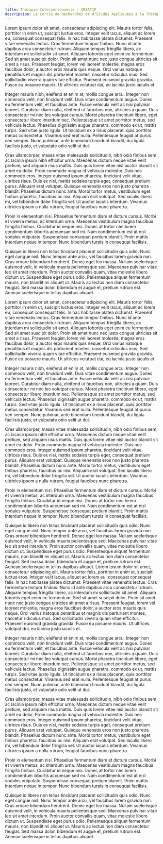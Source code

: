 ```yaml
---
title: Thérapie Interpersonnelle | CREATIP
description: Le Cercle de Recherches et d'Etudes Appliquées à la Thérapie InterPersonnelle (CREATIP) est une association loi 1901 visant à promouvoir la pratique de la thérapie interpersonnelle, une forme de psychothérapie largement pratiquée avec succès dans de nombreux pays mais encore peu connue et peu pratiquée en France.
---
```

Lorem ipsum dolor sit amet, consectetur adipiscing elit. Mauris tortor felis, porttitor in enim ut, suscipit luctus eros. Integer velit lacus, aliquet ac lorem eu, consequat consequat felis. In hac habitasse platea dictumst. Praesent vitae venenatis lectus. Cras fermentum tempor finibus. Nunc id ante dapibus arcu consectetur rutrum. Aliquam tempus fringilla libero, ac interdum mi sollicitudin sit amet. Aliquam lobortis eget enim eu fermentum. Sed sit amet suscipit dolor. Proin sit amet nunc nec justo congue ultricies sit amet a risus. Praesent feugiat, lorem vel laoreet molestie, magna eros faucibus dolor, a auctor eros mauris quis neque. Orci varius natoque penatibus et magnis dis parturient montes, nascetur ridiculus mus. Sed sollicitudin viverra quam vitae efficitur. Praesent euismod gravida gravida. Fusce eu posuere mauris. Ut ultrices volutpat dui, eu lacinia justo iaculis et.

Integer mauris nibh, eleifend et enim at, mollis congue arcu. Integer non commodo velit, non tincidunt velit. Duis vitae condimentum augue. Donec eu fermentum velit, et faucibus ante. Fusce vehicula velit ac nisi pulvinar laoreet. Curabitur diam nulla, eleifend ut faucibus non, ultricies a quam. Duis consectetur mi nec leo volutpat cursus. Morbi pharetra tincidunt libero, eget consectetur libero interdum nec. Pellentesque sit amet porttitor metus, sed vehicula lectus. Phasellus dignissim augue pharetra, commodo ex ut, mattis turpis. Sed vitae justo ligula. Ut tincidunt ex a risus placerat, quis porttitor metus consectetur. Vivamus sed erat nulla. Pellentesque feugiat at purus sed semper. Nunc pulvinar, ante bibendum tincidunt blandit, dui ligula facilisis justo, et vulputate odio velit ut dui.

Cras ullamcorper, massa vitae malesuada sollicitudin, nibh odio finibus sem, ac lacinia ipsum nibh efficitur urna. Maecenas dictum neque vitae velit pretium, sed aliquam risus mattis. Duis quis lorem vitae nisl auctor blandit sit amet eu dolor. Proin commodo magna id vehicula molestie. Duis nec commodo eros. Integer euismod ipsum pharetra, tincidunt velit vitae, ultrices risus. Duis ex nisi, mattis sodales turpis eget, consequat pretium purus. Aliquam erat volutpat. Quisque venenatis eros non justo pharetra blandit. Phasellus dictum nunc ante. Morbi tortor metus, vestibulum eget finibus pharetra, faucibus ac nisi. Aliquam erat volutpat. Sed iaculis libero mi, vel bibendum dolor fringilla vel. Ut auctor iaculis interdum. Vivamus ultricies ipsum a nulla rutrum, feugiat faucibus nunc pharetra.

Proin in elementum nisi. Phasellus fermentum diam et dictum cursus. Morbi et viverra metus, ac interdum urna. Maecenas vestibulum magna faucibus fringilla finibus. Curabitur id neque nisi. Donec at tortor nec lorem condimentum lobortis accumsan sed mi. Nam condimentum est at nisl sodales vulputate. Suspendisse consequat pretium blandit. Proin mattis interdum neque in tempor. Nunc bibendum turpis in consequat facilisis.

Quisque id libero non tellus tincidunt placerat sollicitudin quis odio. Nunc eget congue nisl. Nunc tempor ante arcu, vel faucibus lorem gravida non. Cras ornare bibendum hendrerit. Donec eget leo massa. Nullam scelerisque euismod velit, in vehicula mauris pellentesque sed. Maecenas pulvinar vitae leo sit amet interdum. Proin auctor convallis quam, vitae molestie libero dictum ut. Suspendisse eget purus odio. Pellentesque aliquet fermentum mauris, non blandit mi aliquet ut. Mauris ac lectus non diam consectetur feugiat. Sed massa dolor, bibendum et augue et, pretium rutrum est. Aenean scelerisque in tellus dapibus aliquet.

Lorem ipsum dolor sit amet, consectetur adipiscing elit. Mauris tortor felis, porttitor in enim ut, suscipit luctus eros. Integer velit lacus, aliquet ac lorem eu, consequat consequat felis. In hac habitasse platea dictumst. Praesent vitae venenatis lectus. Cras fermentum tempor finibus. Nunc id ante dapibus arcu consectetur rutrum. Aliquam tempus fringilla libero, ac interdum mi sollicitudin sit amet. Aliquam lobortis eget enim eu fermentum. Sed sit amet suscipit dolor. Proin sit amet nunc nec justo congue ultricies sit amet a risus. Praesent feugiat, lorem vel laoreet molestie, magna eros faucibus dolor, a auctor eros mauris quis neque. Orci varius natoque penatibus et magnis dis parturient montes, nascetur ridiculus mus. Sed sollicitudin viverra quam vitae efficitur. Praesent euismod gravida gravida. Fusce eu posuere mauris. Ut ultrices volutpat dui, eu lacinia justo iaculis et.

Integer mauris nibh, eleifend et enim at, mollis congue arcu. Integer non commodo velit, non tincidunt velit. Duis vitae condimentum augue. Donec eu fermentum velit, et faucibus ante. Fusce vehicula velit ac nisi pulvinar laoreet. Curabitur diam nulla, eleifend ut faucibus non, ultricies a quam. Duis consectetur mi nec leo volutpat cursus. Morbi pharetra tincidunt libero, eget consectetur libero interdum nec. Pellentesque sit amet porttitor metus, sed vehicula lectus. Phasellus dignissim augue pharetra, commodo ex ut, mattis turpis. Sed vitae justo ligula. Ut tincidunt ex a risus placerat, quis porttitor metus consectetur. Vivamus sed erat nulla. Pellentesque feugiat at purus sed semper. Nunc pulvinar, ante bibendum tincidunt blandit, dui ligula facilisis justo, et vulputate odio velit ut dui.

Cras ullamcorper, massa vitae malesuada sollicitudin, nibh odio finibus sem, ac lacinia ipsum nibh efficitur urna. Maecenas dictum neque vitae velit pretium, sed aliquam risus mattis. Duis quis lorem vitae nisl auctor blandit sit amet eu dolor. Proin commodo magna id vehicula molestie. Duis nec commodo eros. Integer euismod ipsum pharetra, tincidunt velit vitae, ultrices risus. Duis ex nisi, mattis sodales turpis eget, consequat pretium purus. Aliquam erat volutpat. Quisque venenatis eros non justo pharetra blandit. Phasellus dictum nunc ante. Morbi tortor metus, vestibulum eget finibus pharetra, faucibus ac nisi. Aliquam erat volutpat. Sed iaculis libero mi, vel bibendum dolor fringilla vel. Ut auctor iaculis interdum. Vivamus ultricies ipsum a nulla rutrum, feugiat faucibus nunc pharetra.

Proin in elementum nisi. Phasellus fermentum diam et dictum cursus. Morbi et viverra metus, ac interdum urna. Maecenas vestibulum magna faucibus fringilla finibus. Curabitur id neque nisi. Donec at tortor nec lorem condimentum lobortis accumsan sed mi. Nam condimentum est at nisl sodales vulputate. Suspendisse consequat pretium blandit. Proin mattis interdum neque in tempor. Nunc bibendum turpis in consequat facilisis.

Quisque id libero non tellus tincidunt placerat sollicitudin quis odio. Nunc eget congue nisl. Nunc tempor ante arcu, vel faucibus lorem gravida non. Cras ornare bibendum hendrerit. Donec eget leo massa. Nullam scelerisque euismod velit, in vehicula mauris pellentesque sed. Maecenas pulvinar vitae leo sit amet interdum. Proin auctor convallis quam, vitae molestie libero dictum ut. Suspendisse eget purus odio. Pellentesque aliquet fermentum mauris, non blandit mi aliquet ut. Mauris ac lectus non diam consectetur feugiat. Sed massa dolor, bibendum et augue et, pretium rutrum est. Aenean scelerisque in tellus dapibus aliquet.
Lorem ipsum dolor sit amet, consectetur adipiscing elit. Mauris tortor felis, porttitor in enim ut, suscipit luctus eros. Integer velit lacus, aliquet ac lorem eu, consequat consequat felis. In hac habitasse platea dictumst. Praesent vitae venenatis lectus. Cras fermentum tempor finibus. Nunc id ante dapibus arcu consectetur rutrum. Aliquam tempus fringilla libero, ac interdum mi sollicitudin sit amet. Aliquam lobortis eget enim eu fermentum. Sed sit amet suscipit dolor. Proin sit amet nunc nec justo congue ultricies sit amet a risus. Praesent feugiat, lorem vel laoreet molestie, magna eros faucibus dolor, a auctor eros mauris quis neque. Orci varius natoque penatibus et magnis dis parturient montes, nascetur ridiculus mus. Sed sollicitudin viverra quam vitae efficitur. Praesent euismod gravida gravida. Fusce eu posuere mauris. Ut ultrices volutpat dui, eu lacinia justo iaculis et.

Integer mauris nibh, eleifend et enim at, mollis congue arcu. Integer non commodo velit, non tincidunt velit. Duis vitae condimentum augue. Donec eu fermentum velit, et faucibus ante. Fusce vehicula velit ac nisi pulvinar laoreet. Curabitur diam nulla, eleifend ut faucibus non, ultricies a quam. Duis consectetur mi nec leo volutpat cursus. Morbi pharetra tincidunt libero, eget consectetur libero interdum nec. Pellentesque sit amet porttitor metus, sed vehicula lectus. Phasellus dignissim augue pharetra, commodo ex ut, mattis turpis. Sed vitae justo ligula. Ut tincidunt ex a risus placerat, quis porttitor metus consectetur. Vivamus sed erat nulla. Pellentesque feugiat at purus sed semper. Nunc pulvinar, ante bibendum tincidunt blandit, dui ligula facilisis justo, et vulputate odio velit ut dui.

Cras ullamcorper, massa vitae malesuada sollicitudin, nibh odio finibus sem, ac lacinia ipsum nibh efficitur urna. Maecenas dictum neque vitae velit pretium, sed aliquam risus mattis. Duis quis lorem vitae nisl auctor blandit sit amet eu dolor. Proin commodo magna id vehicula molestie. Duis nec commodo eros. Integer euismod ipsum pharetra, tincidunt velit vitae, ultrices risus. Duis ex nisi, mattis sodales turpis eget, consequat pretium purus. Aliquam erat volutpat. Quisque venenatis eros non justo pharetra blandit. Phasellus dictum nunc ante. Morbi tortor metus, vestibulum eget finibus pharetra, faucibus ac nisi. Aliquam erat volutpat. Sed iaculis libero mi, vel bibendum dolor fringilla vel. Ut auctor iaculis interdum. Vivamus ultricies ipsum a nulla rutrum, feugiat faucibus nunc pharetra.

Proin in elementum nisi. Phasellus fermentum diam et dictum cursus. Morbi et viverra metus, ac interdum urna. Maecenas vestibulum magna faucibus fringilla finibus. Curabitur id neque nisi. Donec at tortor nec lorem condimentum lobortis accumsan sed mi. Nam condimentum est at nisl sodales vulputate. Suspendisse consequat pretium blandit. Proin mattis interdum neque in tempor. Nunc bibendum turpis in consequat facilisis.

Quisque id libero non tellus tincidunt placerat sollicitudin quis odio. Nunc eget congue nisl. Nunc tempor ante arcu, vel faucibus lorem gravida non. Cras ornare bibendum hendrerit. Donec eget leo massa. Nullam scelerisque euismod velit, in vehicula mauris pellentesque sed. Maecenas pulvinar vitae leo sit amet interdum. Proin auctor convallis quam, vitae molestie libero dictum ut. Suspendisse eget purus odio. Pellentesque aliquet fermentum mauris, non blandit mi aliquet ut. Mauris ac lectus non diam consectetur feugiat. Sed massa dolor, bibendum et augue et, pretium rutrum est. Aenean scelerisque in tellus dapibus aliquet.
